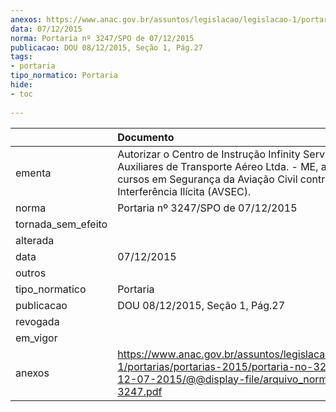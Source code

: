 ```yaml
---
anexos: https://www.anac.gov.br/assuntos/legislacao/legislacao-1/portarias/portarias-2015/portaria-no-3247-spo-de-12-07-2015/@@display-file/arquivo_norma/PA2015-3247.pdf
data: 07/12/2015
norma: Portaria nº 3247/SPO de 07/12/2015
publicacao: DOU 08/12/2015, Seção 1, Pág.27
tags:
- portaria
tipo_normatico: Portaria
hide: 
- toc 
 
---
```


|                    | Documento                                                                                                                                                                                   |
|:-------------------|:--------------------------------------------------------------------------------------------------------------------------------------------------------------------------------------------|
| ementa             | Autorizar o Centro de Instrução Infinity Serviços Auxiliares de Transporte Aéreo Ltda. - ME, a ministrar cursos em Segurança da Aviação Civil contra Atos de Interferência Ilícita (AVSEC). |
| norma              | Portaria nº 3247/SPO de 07/12/2015                                                                                                                                                          |
| tornada_sem_efeito |                                                                                                                                                                                             |
| alterada           |                                                                                                                                                                                             |
| data               | 07/12/2015                                                                                                                                                                                  |
| outros             |                                                                                                                                                                                             |
| tipo_normatico     | Portaria                                                                                                                                                                                    |
| publicacao         | DOU 08/12/2015, Seção 1, Pág.27                                                                                                                                                             |
| revogada           |                                                                                                                                                                                             |
| em_vigor           |                                                                                                                                                                                             |
| anexos             | https://www.anac.gov.br/assuntos/legislacao/legislacao-1/portarias/portarias-2015/portaria-no-3247-spo-de-12-07-2015/@@display-file/arquivo_norma/PA2015-3247.pdf                           |